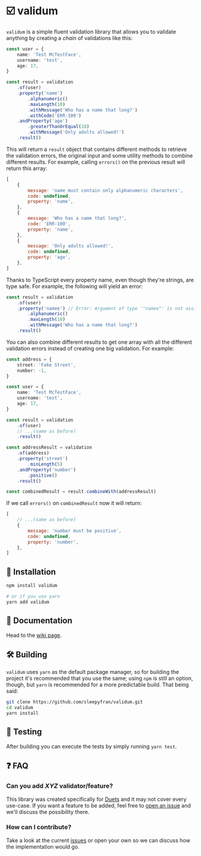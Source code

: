 # ☑️ validum

`validum` is a simple fluent validation library that allows you to validate anything by creating a _chain_ of validations like this:

```ts
const user = {
    name: 'Test McTestFace',
    username: 'test',
    age: 17,
}

const result = validation
    .of(user)
    .property('name')
        .alphanumeric()
        .maxLength(10)
        .withMessage('Who has a name that long?')
        .withCode('ERR-100')
    .andProperty('age')
        .greaterThanOrEqual(18)
        .withMessage('Only adults allowed!')
    .result()
```

This will return a `result` object that contains different methods to retrieve the validation errors, the original input and some utility methods to combine different results. For example, calling `errors()` on the previous result will return this array:

```js
[
    {
        message: 'name must contain only alphanumeric characters',
        code: undefined,
        property: 'name',
    },
    {
        message: 'Who has a name that long?',
        code: 'ERR-100',
        property: 'name',
    },
    {
        message: 'Only adults allowed!',
        code: undefined,
        property: 'age',
    },
]
```

Thanks to TypeScript every property name, even though they're strings, are type safe. For example, the following will yield an error:

```ts
const result = validation
    .of(user)
    .property('namee') // Error: Argument of type '"namee"' is not assignable to...
        .alphanumeric()
        .maxLength(10)
        .withMessage('Who has a name that long?')
    .result()
```

You can also combine different results to get one array with all the different validation errors instead of creating one big validation. For example:

```ts
const address = {
    street: 'Fake Street',
    number: -1,
}

const user = {
    name: 'Test McTestFace',
    username: 'test',
    age: 17,
}

const result = validation
    .of(user)
    // ...(same as before)
    .result()

const addressResult = validation
    .of(address)
    .property('street')
        .minLength(5)
    .andProperty('number')
        .positive()
    .result()

const combinedResult = result.combineWith(addressResult)
```

If we call `errors()` on `combinedResult` now it will return:

```js
[
    // ...(same as before)
    {
        message: 'number must be positive',
        code: undefined,
        property: 'number',
    },
]
```

## 🧰 Installation

```bash
npm install validum

# or if you use yarn
yarn add validum
```

## 📖 Documentation

Head to the [wiki page](https://github.com/sleepyfran/validum/wiki).

## 🛠 Building

`validum` uses `yarn` as the default package manager, so for building the project it's recommended that you use the same; using `npm` is still an option, though, but `yarn` is recommended for a more predictable build. That being said:

```bash
git clone https://github.com/sleepyfran/validum.git
cd validum
yarn install
```

## 🧪 Testing

After building you can execute the tests by simply running `yarn test`.

## ❓ FAQ

### Can you add _XYZ_ validator/feature?

This library was created specifically for [Duets](https://github.com/duets/game) and it may not cover every use-case. If you want a feature to be added, feel free to [open an issue](https://github.com/sleepyfran/validum/issues) and we'll discuss the possibility there.

### How can I contribute?

Take a look at the current [issues](https://github.com/sleepyfran/validum/issues) or open your own so we can discuss how the implementation would go.
